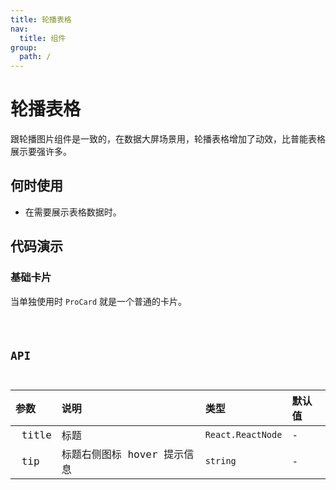 ```yaml
---
title: 轮播表格
nav:
  title: 组件
group:
  path: /
---
```


# 轮播表格

跟轮播图片组件是一致的，在数据大屏场景用，轮播表格增加了动效，比普能表格展示要强许多。

## 何时使用

- 在需要展示表格数据时。

## 代码演示

### 基础卡片

当单独使用时 `ProCard` 就是一个普通的卡片。

<code src="../../demos/CarouselTable/basic.tsx"  />

## API

| 参数 | 说明 | 类型 | 默认值 |
| :-- | :-- | :-- | :-- |
|  title | 标题 | `React.ReactNode` | - |
|  tip | 标题右侧图标 hover 提示信息 | `string` | - |
